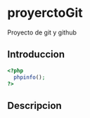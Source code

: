 # proyerctoGit
Proyecto de git y github

## Introduccion

```php
<?php 
  phpinfo(); 
?>
```

## Descripcion
